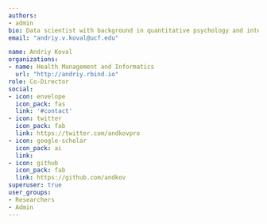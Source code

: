 ```yaml
---
authors:
- admin
bio: Data scientist with background in quantitative psychology and interests in reproducible research and statistical modelling. 
email: "andriy.v.koval@ucf.edu"

name: Andriy Koval
organizations: 
- name: Health Management and Informatics
  url: "http://andriy.rbind.io"
role: Co-Director
social:
- icon: envelope
  icon_pack: fas
  link: '#contact'
- icon: twitter
  icon_pack: fab
  link: https://twitter.com/andkovpro
- icon: google-scholar
  icon_pack: ai
  link: 
- icon: github
  icon_pack: fab
  link: https://github.com/andkov
superuser: true
user_groups:
- Researchers
- Admin
---
```



